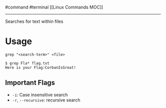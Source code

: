 #command #terminal 
[[Linux Commands MOC]]
- - -

Searches for text within files

# Usage

`grep "<search-term>" <file>`

```shell
$ grep Fla* flag.txt
Here is your Flag:CorbanIsGreat!
```

## Important Flags

- `-i`: Case insensitive search
- `-r`, `--recursive`: recursive search